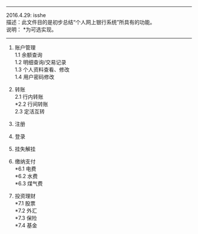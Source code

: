 ******************************************************************************************  
2016.4.29: isshe  
描述：此文件目的是初步总结“个人网上银行系统”所具有的功能。  
说明： *为可选实现。  
******************************************************************************************  

1. 账户管理  
  1.1 余额查询  
  1.2 明细查询/交易记录  
  1.3 个人资料查看、修改  
  1.4 用户密码修改

2. 转账  
  2.1 行内转账  
  *2.2 行间转账                  
  2.3 定活互转  

3. 注册

4. 登录

5. 挂失解挂  


6. 缴纳支付  
  *6.1 电费  
  *6.2 水费  
  *6.3 煤气费  

7. 投资理财  
  *7.1 股票  
  *7.2 外汇  
  *7.3 保险  
  *7.4 基金  

  
  
